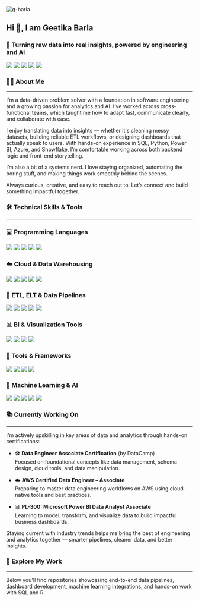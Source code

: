 <img src="https://komarev.com/ghpvc/?username=g-barla&label=Profile%20views&color=0e75b6&style=flat" alt="g-barla" />

## Hi 👋, I am Geetika Barla 
### 🎯 Turning raw data into real insights,  powered by engineering and AI

<!-- 🔧 Technical Stack -->
<p>
  <img src="https://img.shields.io/badge/Data%20Analytics-F7941D?style=for-the-badge&logo=googleanalytics&logoColor=white" />
  <img src="https://img.shields.io/badge/Data%20Engineering-0C4E8A?style=for-the-badge&logo=databricks&logoColor=white" />
  <img src="https://img.shields.io/badge/ETL%20Pipelines-4B8BBE?style=for-the-badge&logo=apacheairflow&logoColor=white" />
  <img src="https://img.shields.io/badge/Business%20Intelligence-E1622F?style=for-the-badge&logo=microsoftpowerbi&logoColor=white" />
  <img src="https://img.shields.io/badge/AI%20&%20ML-6E44FF?style=for-the-badge&logo=openai&logoColor=white" />
</p>

### 👩‍💻 About Me
---

I'm a data-driven problem solver with a foundation in software engineering and a growing passion for analytics and AI. I’ve worked across cross-functional teams, which taught me how to adapt fast, communicate clearly, and collaborate with ease.

I enjoy translating data into insights — whether it's cleaning messy datasets, building reliable ETL workflows, or designing dashboards that actually speak to users. With hands-on experience in SQL, Python, Power BI, Azure, and Snowflake, I’m comfortable working across both backend logic and front-end storytelling.

I’m also a bit of a systems nerd. I love staying organized, automating the boring stuff, and making things work smoothly behind the scenes.

Always curious, creative, and easy to reach out to. Let’s connect and build something impactful together.

### 🛠️ Technical Skills & Tools

---

### 💻 Programming Languages
<p>
  <img src="https://img.shields.io/badge/Python-3670A0?style=for-the-badge&logo=python&logoColor=white"/>
  <img src="https://img.shields.io/badge/SQL-003B57?style=for-the-badge&logo=postgresql&logoColor=white"/>
  <img src="https://img.shields.io/badge/R-276DC3?style=for-the-badge&logo=r&logoColor=white"/>
  <img src="https://img.shields.io/badge/Java-007396?style=for-the-badge&logo=java&logoColor=white"/>
  <img src="https://img.shields.io/badge/JavaScript-F7DF1E?style=for-the-badge&logo=javascript&logoColor=black"/>
</p>


### ☁️ Cloud & Data Warehousing
<p>
  <img src="https://img.shields.io/badge/Azure-0078D4?style=for-the-badge&logo=microsoftazure&logoColor=white"/>
  <img src="https://img.shields.io/badge/Snowflake-56B9EB?style=for-the-badge&logo=snowflake&logoColor=white"/>
  <img src="https://img.shields.io/badge/PostgreSQL-336791?style=for-the-badge&logo=postgresql&logoColor=white"/>
  <img src="https://img.shields.io/badge/MySQL-005C84?style=for-the-badge&logo=mysql&logoColor=white"/>
  <img src="https://img.shields.io/badge/Oracle-F80000?style=for-the-badge&logo=oracle&logoColor=white"/>
</p>


### 🔄 ETL, ELT & Data Pipelines
<p>
  <img src="https://img.shields.io/badge/Azure%20Data%20Factory-0078D4?style=for-the-badge&logo=microsoftazure&logoColor=white"/>
  <img src="https://img.shields.io/badge/Databricks-E34A6F?style=for-the-badge&logo=databricks&logoColor=white"/>
  <img src="https://img.shields.io/badge/ETL%20Pipelines-4B8BBE?style=for-the-badge&logo=apacheairflow&logoColor=white"/>
  <img src="https://img.shields.io/badge/Data%20Cleaning-6A1B9A?style=for-the-badge"/>
  <img src="https://img.shields.io/badge/Data%20Transformation-00897B?style=for-the-badge"/>
</p>


### 📊 BI & Visualization Tools
<p>
  <img src="https://img.shields.io/badge/Power%20BI-F2C811?style=for-the-badge&logo=powerbi&logoColor=black"/>
  <img src="https://img.shields.io/badge/Tableau-E97627?style=for-the-badge&logo=tableau&logoColor=white"/>
  <img src="https://img.shields.io/badge/Excel-217346?style=for-the-badge&logo=microsoftexcel&logoColor=white"/>
 <img src="https://img.shields.io/badge/Cognos%20Analytics-3F4C6B?style=for-the-badge&logo=ibm&logoColor=white"/>
</p>


### 🧰 Tools & Frameworks
<p>
  <img src="https://img.shields.io/badge/Git-F05032?style=for-the-badge&logo=git&logoColor=white"/>
  <img src="https://img.shields.io/badge/Jira-0052CC?style=for-the-badge&logo=jira&logoColor=white"/>
  <img src="https://img.shields.io/badge/Docker-2496ED?style=for-the-badge&logo=docker&logoColor=white"/>
  <img src="https://img.shields.io/badge/Confluence-172B4D?style=for-the-badge&logo=confluence&logoColor=white"/>
</p>


### 🤖 Machine Learning & AI
<p>
  <img src="https://img.shields.io/badge/Prompt%20Engineering-68217A?style=for-the-badge&logo=openai&logoColor=white"/>
  <img src="https://img.shields.io/badge/Gen%20AI-00B2FF?style=for-the-badge&logo=openai&logoColor=white"/>
  <img src="https://img.shields.io/badge/Data%20Science-FF6F00?style=for-the-badge&logo=databricks&logoColor=white"/>
  <img src="https://img.shields.io/badge/Predictive%20Modeling-6A1B9A?style=for-the-badge&logo=scikitlearn&logoColor=white"/>
  <img src="https://img.shields.io/badge/LLM%20Applications-5C2D91?style=for-the-badge&logo=azurefunctions&logoColor=white"/>
</p>

### 📚 Currently Working On

---
I'm actively upskilling in key areas of data and analytics through hands-on certifications:

- 🛠️ **Data Engineer Associate Certification** (by DataCamp)  
  Focused on foundational concepts like data management, schema design, cloud tools, and data manipulation.

- ☁️ **AWS Certified Data Engineer – Associate**  
  Preparing to master data engineering workflows on AWS using cloud-native tools and best practices.

- 📊 **PL-300: Microsoft Power BI Data Analyst Associate**  
  Learning to model, transform, and visualize data to build impactful business dashboards.

 Staying current with industry trends helps me bring the best of engineering and analytics together — smarter pipelines, cleaner data, and better insights.

### 🚀 Explore My Work
---
Below you'll find repositories showcasing end-to-end data pipelines, dashboard development, machine learning integrations, and hands-on work with SQL and R.
<!--
**g-barla/g-barla** is a ✨ _special_ ✨ repository because its `README.md` (this file) appears on your GitHub profile.

Here are some ideas to get you started:

- 🔭 I’m currently working on ...
- 🌱 I’m currently learning ...
- 👯 I’m looking to collaborate on ...
- 🤔 I’m looking for help with ...
- 💬 Ask me about ...
- 📫 How to reach me: ...
- 😄 Pronouns: ...
- ⚡ Fun fact: ...
-->
